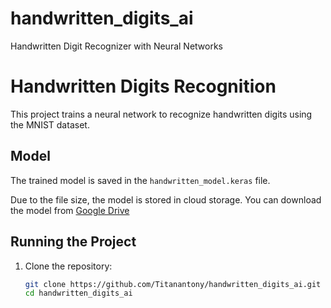 # handwritten_digits_ai
Handwritten Digit Recognizer with Neural Networks

# Handwritten Digits Recognition

This project trains a neural network to recognize handwritten digits using the MNIST dataset.

## Model

The trained model is saved in the `handwritten_model.keras` file.

Due to the file size, the model is stored in cloud storage. You can download the model from [Google Drive](https://drive.google.com/file/d/1W8oO82WJyGjQQ1Tqs0E0lIr3LCf2y677/view?usp=sharing)

## Running the Project

1. Clone the repository:
   ```bash
   git clone https://github.com/Titanantony/handwritten_digits_ai.git
   cd handwritten_digits_ai

